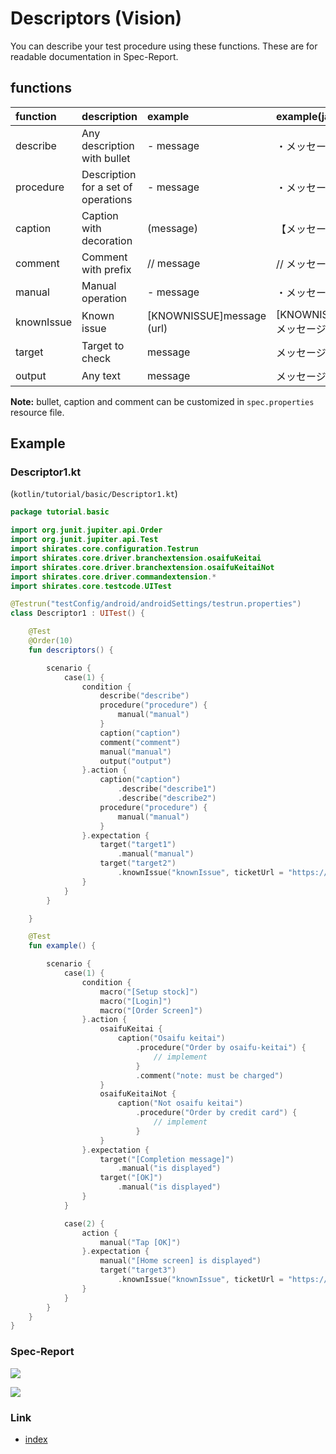 # Descriptors (Vision)

You can describe your test procedure using these functions. These are for readable documentation in Spec-Report.

## functions

| function   | description                         | example                   | example(ja)             |
|:-----------|:------------------------------------|:--------------------------|:------------------------|
| describe   | Any description with bullet         | - message                 | ・メッセージ                  |
| procedure  | Description for a set of operations | - message                 | ・メッセージ                  |
| caption    | Caption with decoration             | (message)                 | 【メッセージ】                 |
| comment    | Comment with prefix                 | // message                | // メッセージ                |
| manual     | Manual operation                    | - message                 | ・メッセージ                  |
| knownIssue | Known issue                         | [KNOWNISSUE]message (url) | [KNOWNISSUE]メッセージ (url) |
| target     | Target to check                     | message                   | メッセージ                   |
| output     | Any text                            | message                   | メッセージ                   |

**Note:** bullet, caption and comment can be customized in `spec.properties` resource file.

## Example

### Descriptor1.kt

(`kotlin/tutorial/basic/Descriptor1.kt`)

```kotlin
package tutorial.basic

import org.junit.jupiter.api.Order
import org.junit.jupiter.api.Test
import shirates.core.configuration.Testrun
import shirates.core.driver.branchextension.osaifuKeitai
import shirates.core.driver.branchextension.osaifuKeitaiNot
import shirates.core.driver.commandextension.*
import shirates.core.testcode.UITest

@Testrun("testConfig/android/androidSettings/testrun.properties")
class Descriptor1 : UITest() {

    @Test
    @Order(10)
    fun descriptors() {

        scenario {
            case(1) {
                condition {
                    describe("describe")
                    procedure("procedure") {
                        manual("manual")
                    }
                    caption("caption")
                    comment("comment")
                    manual("manual")
                    output("output")
                }.action {
                    caption("caption")
                        .describe("describe1")
                        .describe("describe2")
                    procedure("procedure") {
                        manual("manual")
                    }
                }.expectation {
                    target("target1")
                        .manual("manual")
                    target("target2")
                        .knownIssue("knownIssue", ticketUrl = "https://example.com/ticket/12345")
                }
            }
        }

    }

    @Test
    fun example() {

        scenario {
            case(1) {
                condition {
                    macro("[Setup stock]")
                    macro("[Login]")
                    macro("[Order Screen]")
                }.action {
                    osaifuKeitai {
                        caption("Osaifu keitai")
                            .procedure("Order by osaifu-keitai") {
                                // implement
                            }
                            .comment("note: must be charged")
                    }
                    osaifuKeitaiNot {
                        caption("Not osaifu keitai")
                            .procedure("Order by credit card") {
                                // implement
                            }
                    }
                }.expectation {
                    target("[Completion message]")
                        .manual("is displayed")
                    target("[OK]")
                        .manual("is displayed")
                }
            }

            case(2) {
                action {
                    manual("Tap [OK]")
                }.expectation {
                    manual("[Home screen] is displayed")
                    target("target3")
                        .knownIssue("knownIssue", ticketUrl = "https://example.com/ticket/12345")
                }
            }
        }
    }
}
```

### Spec-Report

![](../../_images/descriptor1_descriptors.png)

![](../../_images/descriptor1_example.png)

### Link

- [index](../../../../index.md)
